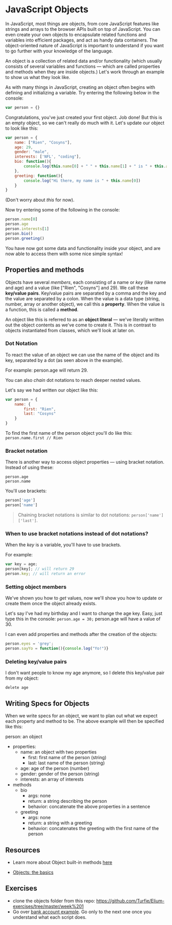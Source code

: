JavaScript Objects
====
In JavaScript, most things are objects, from core JavaScript features like strings and arrays to the browser APIs built on top of JavaScript. You can even create your own objects to encapsulate related functions and variables into efficient packages, and act as handy data containers. The object-oriented nature of JavaScript is important to understand if you want to go further with your knowledge of the language.

An object is a collection of related data and/or functionality (which usually consists of several variables and functions — which are called properties and methods when they are inside objects.) Let's work through an example to show us what they look like.

As with many things in JavaScript, creating an object often begins with defining and initializing a variable. Try entering the following below in the console:

```javascript
var person = {}
```

Congratulations, you've just created your first object. Job done! But this is an empty object, so we can't really do much with it. Let's update our object to look like this:

```javascript
var person = {
    name: ["Rien", "Cosyns"],
    age: 29,
    gender: "male",
    interests: ['NFL', "coding"],
    bio: function(){
        console.log(this.name[0] + " " + this.name[1] + " is " + this.age + " years old and likes " + this.interests[0] + " and " this.interests[1] )
    },
    greeting: function(){
        console.log("Hi there, my name is " + this.name[0])
    }
}
```
(Don't worry about _this_ for now).

Now try entering some of the following in the console: 

```javascript
person.name[0]
person.age
person.interests[1]
person.bio()
person.greeting()
``` 

You have now got some data and functionality inside your object, and are now able to access them with some nice simple syntax!

Properties and methods
----
Objects have several _members_, each consisting of a name or _key_ (like name and age) and a value (like ["Rien", "Cosyns"] and 29). We call these **key/value pairs**. Key/value pairs are separated by a comma and the key and the value are separated by a colon. When the value is a data type (string, number, array or another object), we call this a **property**. When the value is a function, this is called a **method**.

An object like this is referred to as an **object literal** — we've literally written out the object contents as we've come to create it. This is in contrast to objects instantiated from classes, which we'll look at later on.

### Dot Notation
To react the value of an object we can use the name of the object and its key, separated by a dot (as seen above in the example).

For example: person.age will return 29.

You can also _chain_ dot notations to reach deeper nested values.

Let's say we had written our object like this:

```javascript
var person = {
    name: {
        first: "Rien",
        last: "Cosyns"
    }
}
```

To find the first name of the person object you'll do like this: `person.name.first // Rien`

### Bracket notation
There is another way to access object properties — using bracket notation. Instead of using these:

```
person.age
person.name
```

You'll use brackets:

```javascript
person['age']
person['name']
```

> Chaining bracket notations is similar to dot notations: `person['name']['last']`.

### When to use bracket notations instead of dot notations?
When the _key_ is a variable, you'll have to use brackets.

For example:

```javascript
var key = age;
person[key]; // will return 29
person.key; // will return an error
```

### Setting object members

We've shown you how to _get_ values, now we'll show you how to update or create them once the object already exists.

Let's say I've had my birthday and I want to change the age key. Easy, just type this in the console:
`person.age = 30;`
person.age will have a value of 30.

I can even add properties and methods after the creation of the objects:

```javascript
person.eyes = 'grey';
person.sayYo = function(){console.log("Yo!")}
```

### Deleting key/value pairs

I don't want people to know my age anymore, so I delete this key/value pair from my object:

`delete age`

Writing Specs for Objects
----
When we write specs for an object, we want to plan out what we expect each property and method to be.
The above example will then be specified like this:

person: an object
+ properties:
  + name: an object with two properties
    +  first: first name of the person (string)
    +  last: last name of the person (string)
  + age: age of the person (number)
  + gender: gender of the person (string)
  + interests: an array of interests
+ methods
  + bio
    + args: none
    + return: a string describing the person
    + behavior: concatenate the above properties in a sentence
  + greeting
    + args: none
    + return: a string with a greeting
    + behavior: concatenates the greeting with the first name of the person

Resources
---

+ Learn more about Object built-in methods [here](https://developer.mozilla.org/en-US/docs/Web/JavaScript/Reference/Global_Objects/Object "Objects")

+ [Objects: the basics](http://javascript.info/object-basics "Object basics")

Exercises
----

+ clone the objects folder from this repo: https://github.com/Turfie/Elium-exercises/tree/master/week%201
+ Go over [bank account example](https://github.com/jankeLearning/content-code/tree/master/Week%2001/objects). Go only to the next one once you understand what each script does.

